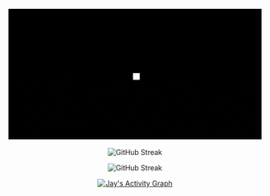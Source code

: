 <p align="center">
  <a href="https://jay-gohil.me"><img src="https://raw.githubusercontent.com/gohil-jay/Portfolio-Website/main/screenshots/JayG.gif" alt="Portfolio Website GIF" /></a>
</p>

<!-- <br>

<p align="center">
  Check out my portfolio website <a href="https://jay-gohil.me" target="_blank">here</a>.
</p>

<p align="center">
  Connect with me on LinkedIn <a href="https://www.linkedin.com/in/jay--gohil/" target="_blank">here</a>.
</p>

<br>
 -->

<p align="center">
  <img src="https://github-readme-streak-stats.herokuapp.com/?user=gohil-jay&theme=dark&fire=87ceeb&ring=87ceeb&currStreakLabel=87ceeb" alt="GitHub Streak" />
</p>

<p align="center">
  <img src="https://github-readme-stats.vercel.app/api?username=gohil-jay&hide=issues&theme=algolia" alt="GitHub Streak" />
</p>

<p align="center">
  <a href="https://github.com/gohil-jay"><img alt="Jay's Activity Graph" src="https://github-readme-activity-graph.cyclic.app/graph?username=gohil-jay&theme=react-dark&color=fff&bg_color=050f2c" /></a>
</p>

<br>

<!-- <p align="center">
  <a href="https://jay-gohil.me/"><img height=500 src="https://github.com/gohil-jay/gohil-jay/blob/main/Tools-Technologies.gif?raw=true" alt="Tools and Technologies"/></a>
</p>
 -->
<br>

<!--
<h1 align="center">
	───────────── &nbsp CONNECT &nbsp ─────────────
<h1>

<p align="center">
  <a href="https://jay-gohil.me/"><img height=45 src="https://github.com/gohil-jay/gohil-jay/blob/main/Website.gif?raw=true" alt="Website"/></a>
  <a><img src="https://github.com/gohil-jay/gohil-jay/blob/main/Spacer.png?raw=true" alt="Spacer"/></a>
  <a href="https://www.linkedin.com/in/jay--gohil/"><img height=45 src="https://github.com/gohil-jay/gohil-jay/blob/main/LinkedIn.gif?raw=true" alt="LinkedIn"/></a>
  <a><img src="https://github.com/gohil-jay/gohil-jay/blob/main/Spacer.png?raw=true" alt="Spacer"/></a>
  <a href="https://github.com/gohil-jay"><img height=45 src="https://github.com/gohil-jay/gohil-jay/blob/main/GitHub.gif?raw=true" alt="GitHub"/></a>
  <a><img src="https://github.com/gohil-jay/gohil-jay/blob/main/Spacer.png?raw=true" alt="Spacer"/></a>
  <a href="https://t.me/jay_gohil"><img height=45 src="https://github.com/gohil-jay/gohil-jay/blob/main/Telegram.gif?raw=true" alt="Telegram"/></a>
  <a><img src="https://github.com/gohil-jay/gohil-jay/blob/main/Spacer.png?raw=true" alt="Spacer"/></a>
  <a href="mailto:jay.gohil.info@gmail.com"><img height=45 src="https://github.com/gohil-jay/gohil-jay/blob/main/Email.gif?raw=true" alt="Email"/></a>
</p>
-->
